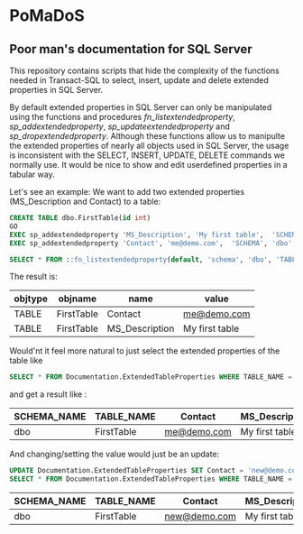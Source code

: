 # PoMaDoS
## Poor man's documentation for SQL Server
This repository contains scripts that hide the complexity of the functions needed in Transact-SQL to select, insert, update and delete extended properties in SQL Server.

By default extended properties in SQL Server can only be manipulated using the functions and procedures *fn_listextendedproperty*, *sp_addextendedproperty*, *sp_updateextendedproperty* and *sp_dropextendedproperty*. 
Although these functions allow us to manipulte the extended properties of nearly all objects used in SQL Server, the usage is inconsistent with the SELECT, INSERT, UPDATE, DELETE commands we normally use.
It would be nice to show and edit userdefined properties in a tabular way.

Let's see an example: We want to add two extended properties (MS_Description and Contact) to a table:
```SQL
CREATE TABLE dbo.FirstTable(id int)
GO
EXEC sp_addextendedproperty 'MS_Description', 'My first table',  'SCHEMA', 'dbo', 'TABLE', 'FirstTable', default, default
EXEC sp_addextendedproperty 'Contact', 'me@demo.com',  'SCHEMA', 'dbo', 'TABLE', 'FirstTable', default, default

SELECT * FROM ::fn_listextendedproperty(default, 'schema', 'dbo', 'TABLE', 'FirstTable',default, default)
```
The result is:

  objtype            | objname    | name    | value
---------------------|------------|---------|-----------
TABLE                | FirstTable | Contact | me@demo.com
TABLE                | FirstTable | MS_Description | My first table

Would'nt it feel more natural to just select the extended properties of the table like 
```SQL
SELECT * FROM Documentation.ExtendedTableProperties WHERE TABLE_NAME = 'FirstTable'
```
and get a result like :

SCHEMA_NAME       | TABLE_NAME | Contact |MS_Description
-------------------|------------|--------|----------------
dbo          | FirstTable | me@demo.com | My first table

And changing/setting the value would just be an update:
```SQL
UPDATE Documentation.ExtendedTableProperties SET Contact = 'new@demo.com' WHERE Contact = 'me@demo.com'
SELECT * FROM Documentation.ExtendedTableProperties WHERE TABLE_NAME = 'FirstTable'
```
SCHEMA_NAME       | TABLE_NAME | Contact |MS_Description
-------------------|------------|--------|----------------
dbo          | FirstTable | new@demo.com | My first table




